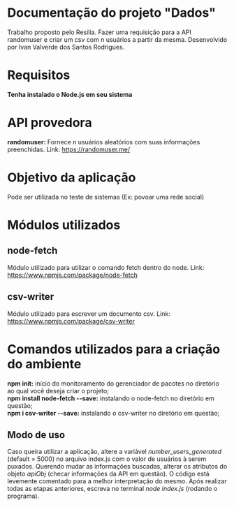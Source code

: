 # Documentação do projeto "Dados"
Trabalho proposto pelo Resilia. Fazer uma requisição para a API randomuser e criar um csv com n usuários a partir da mesma.
Desenvolvido por Ivan Valverde dos Santos Rodrigues.

# Requisitos

**Tenha instalado o Node.js em seu sistema**

# API provedora

**randomuser:** Fornece n usuários aleatórios com suas informações preenchidas. Link: https://randomuser.me/

# Objetivo da aplicação

Pode ser utilizada no teste de sistemas (Ex: povoar uma rede social)

# Módulos utilizados

## node-fetch

Módulo utilizado para utilizar o comando fetch dentro do node.
Link: https://www.npmjs.com/package/node-fetch

## csv-writer

Módulo utilizado para escrever um documento csv.
Link: https://www.npmjs.com/package/csv-writer

# Comandos utilizados para a criação do ambiente

**npm init:** início do monitoramento do gerenciador de pacotes no diretório ao qual você deseja criar o projeto;<br>
**npm install node-fetch --save:** instalando o node-fetch no diretório em questão;<br>
**npm i csv-writer --save:** instalando o csv-writer no diretório em questão;

## Modo de uso

Caso queira utilizar a aplicação, altere a variável *number_users_generated* (default = 5000) no arquivo index.js com o valor de usuários à serem puxados.
Querendo mudar as informações buscadas, alterar os atributos do objeto *apiObj* (checar informações da API em questão).
O código está levemente comentado para a melhor interpretação do mesmo.
Após realizar todas as etapas anteriores, escreva no terminal *node index.js* (rodando o programa).



